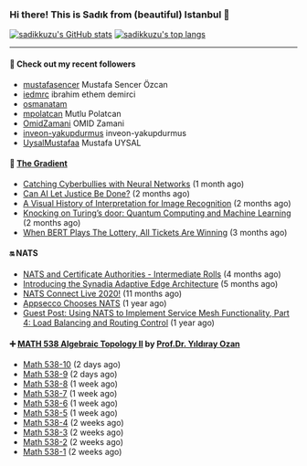 ### Hi there! This is Sadık from (beautiful) Istanbul 👋

[![sadikkuzu's GitHub stats](https://github-readme-stats.vercel.app/api?username=sadikkuzu&show_icons=true&theme=dark&hide=stars&hide_title=true)](https://github.com/sadikkuzu)
[![sadikkuzu's top langs](https://github-readme-stats.vercel.app/api/top-langs/?username=sadikkuzu&langs_count=6&layout=compact&theme=dark&hide_title=true)](https://github.com/sadikkuzu)

---

#### 🔭 Check out my recent followers

- [mustafasencer](https://github.com/mustafasencer) Mustafa Sencer Özcan
- [iedmrc](https://github.com/iedmrc) ibrahim ethem demirci
- [osmanatam](https://github.com/osmanatam) 
- [mpolatcan](https://github.com/mpolatcan) Mutlu Polatcan
- [OmidZamani](https://github.com/OmidZamani) OMID Zamani
- [inveon-yakupdurmus](https://github.com/inveon-yakupdurmus) inveon-yakupdurmus
- [UysalMustafaa](https://github.com/UysalMustafaa) Mustafa UYSAL


#### 🔻 [The Gradient](https://thegradient.pub)

- [Catching Cyberbullies with Neural Networks](https://thegradient.pub/catching-cyberbullies-with-neural-networks/) (1 month ago)
- [Can AI Let Justice Be Done?](https://thegradient.pub/robot-judges/) (2 months ago)
- [A Visual History of Interpretation for Image Recognition](https://thegradient.pub/a-visual-history-of-interpretation-for-image-recognition/) (2 months ago)
- [Knocking on Turing’s door: Quantum Computing and Machine Learning](https://thegradient.pub/knocking-on-turings-door-quantum-computing-and-machine-learning/) (2 months ago)
- [When BERT Plays The Lottery, All Tickets Are Winning](https://thegradient.pub/when-bert-plays-the-lottery-all-tickets-are-winning/) (3 months ago)


#### 🔛 NATS

- [NATS and Certificate Authorities - Intermediate Rolls](https://nats.io/blog/nats-blogpost-ca/) (4 months ago)
- [Introducing the Synadia Adaptive Edge Architecture](https://nats.io/blog/synadia-adaptive-edge/) (5 months ago)
- [NATS Connect Live 2020!](https://nats.io/blog/nats-connect-live-2020/) (11 months ago)
- [Appsecco Chooses NATS](https://nats.io/blog/appsecco-chooses-nats/) (1 year ago)
- [Guest Post: Using NATS to Implement Service Mesh Functionality, Part 4: Load Balancing and Routing Control](https://nats.io/blog/nats-to-implement-service-mesh-functionality-part3-metrics/) (1 year ago)


#### ➕ [MATH 538 Algebraic Topology II](https://www.youtube.com/playlist?list=PLBMmiR8tC9UmP3YhW1R2tNSqTCpq-kaDh) by [Prof.Dr. Yıldıray Ozan](http://users.metu.edu.tr/ozan/indexEng.html)

- [Math 538-10](https://www.youtube.com/watch?v=6uHBO7i_Rac) (2 days ago)
- [Math 538-9](https://www.youtube.com/watch?v=ufL4DoyVKg4) (2 days ago)
- [Math 538-8](https://www.youtube.com/watch?v=e5yO7Dh6e70) (1 week ago)
- [Math 538-7](https://www.youtube.com/watch?v=4H4QaPwjb7o) (1 week ago)
- [Math 538-6](https://www.youtube.com/watch?v=zQ--uRnYu7o) (1 week ago)
- [Math 538-5](https://www.youtube.com/watch?v=S4e5jGol5Nk) (1 week ago)
- [Math 538-4](https://www.youtube.com/watch?v=IhmA_gXjPVc) (2 weeks ago)
- [Math 538-3](https://www.youtube.com/watch?v=ouhicmNal20) (2 weeks ago)
- [Math 538-2](https://www.youtube.com/watch?v=xqBTFQDlWQE) (2 weeks ago)
- [Math 538-1](https://www.youtube.com/watch?v=pUcb8QkYp7E) (2 weeks ago)



